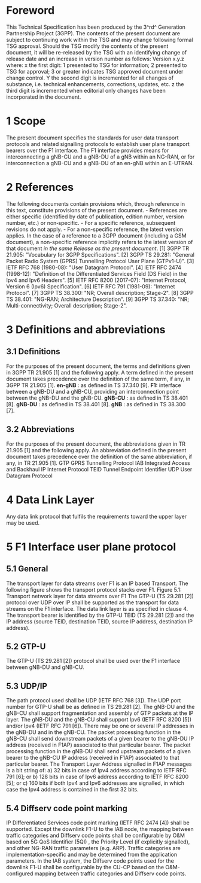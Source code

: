 # Foreword
This Technical Specification has been produced by the 3^rd^ Generation
Partnership Project (3GPP).
The contents of the present document are subject to continuing work within the
TSG and may change following formal TSG approval. Should the TSG modify the
contents of the present document, it will be re-released by the TSG with an
identifying change of release date and an increase in version number as
follows:
Version x.y.z
where:
x the first digit:
1 presented to TSG for information;
2 presented to TSG for approval;
3 or greater indicates TSG approved document under change control.
Y the second digit is incremented for all changes of substance, i.e. technical
enhancements, corrections, updates, etc.
z the third digit is incremented when editorial only changes have been
incorporated in the document.
# 1 Scope
The present document specifies the standards for user data transport protocols
and related signalling protocols to establish user plane transport bearers
over the F1 interface. The F1 interface provides means for interconnecting a
gNB-CU and a gNB-DU of a gNB within an NG-RAN, or for interconnection a gNB-CU
and a gNB-DU of an en-gNB within an E-UTRAN.
# 2 References
The following documents contain provisions which, through reference in this
text, constitute provisions of the present document.
\- References are either specific (identified by date of publication, edition
number, version number, etc.) or non‑specific.
\- For a specific reference, subsequent revisions do not apply.
\- For a non-specific reference, the latest version applies. In the case of a
reference to a 3GPP document (including a GSM document), a non-specific
reference implicitly refers to the latest version of that document _in the
same Release as the present document_.
[1] 3GPP TR 21.905: \"Vocabulary for 3GPP Specifications\".
[2] 3GPP TS 29.281: \"General Packet Radio System (GPRS) Tunnelling Protocol
User Plane (GTPv1-U)\".
[3] IETF RFC 768 (1980-08): \"User Datagram Protocol\".
[4] IETF RFC 2474 (1998-12): \"Definition of the Differentiated Services Field
(DS Field) in the Ipv4 and Ipv6 Headers\".
[5] IETF RFC 8200 (2017-07): \"Internet Protocol, Version 6 (Ipv6)
Specification\".
[6] IETF RFC 791 (1981-09): \"Internet Protocol\".
[7] 3GPP TS 38.300: \"NR; Overall description; Stage-2\".
[8] 3GPP TS 38.401: \"NG-RAN; Architecture Description\".
[9] 3GPP TS 37.340: \"NR; Multi-connectivity; Overall description; Stage-2\".
# 3 Definitions and abbreviations
## 3.1 Definitions
For the purposes of the present document, the terms and definitions given in
3GPP TR 21.905 [1] and the following apply. A term defined in the present
document takes precedence over the definition of the same term, if any, in
3GPP TR 21.905 [1].
**en-gNB** : as defined in TS 37.340 [9].
**F1:** interface between a gNB-DU and a gNB-CU, providing an interconnection
point between the gNB-DU and the gNB-CU.
**gNB-CU** : as defined in TS 38.401 [8].
**gNB-DU** : as defined in TS 38.401 [8].
**gNB** : as defined in TS 38.300 [7].
## 3.2 Abbreviations
For the purposes of the present document, the abbreviations given in TR 21.905
[1] and the following apply. An abbreviation defined in the present document
takes precedence over the definition of the same abbreviation, if any, in TR
21.905 [1].
GTP GPRS Tunnelling Protocol
IAB Integrated Access and Backhaul
IP Internet Protocol
TEID Tunnel Endpoint Identifier
UDP User Datagram Protocol
# 4 Data Link Layer
Any data link protocol that fulfils the requirements toward the upper layer
may be used.
# 5 F1 Interface user plane protocol
## 5.1 General
The transport layer for data streams over F1 is an IP based Transport. The
following figure shows the transport protocol stacks over F1.
Figure 5.1: Transport network layer for data streams over F1
The GTP-U (TS 29.281 [2]) protocol over UDP over IP shall be supported as the
transport for data streams on the F1 interface. The data link layer is as
specified in clause 4.
The transport bearer is identified by the GTP-U TEID (TS 29.281 [2]) and the
IP address (source TEID, destination TEID, source IP address, destination IP
address).
## 5.2 GTP-U
The GTP-U (TS 29.281 [2]) protocol shall be used over the F1 interface between
gNB-DU and gNB-CU.
## 5.3 UDP/IP
The path protocol used shall be UDP (IETF RFC 768 [3]).
The UDP port number for GTP-U shall be as defined in TS 29.281 [2].
The gNB-DU and the gNB-CU shall support fragmentation and assembly of GTP
packets at the IP layer.
The gNB-DU and the gNB-CU shall support Ipv6 (IETF RFC 8200 [5]) and/or Ipv4
(IETF RFC 791 [6]).
There may be one or several IP addresses in the gNB-DU and in the gNB-CU. The
packet processing function in the gNB-CU shall send downstream packets of a
given bearer to the gNB-DU IP address (received in F1AP) associated to that
particular bearer. The packet processing function in the gNB-DU shall send
upstream packets of a given bearer to the gNB-CU IP address (received in F1AP)
associated to that particular bearer.
The Transport Layer Address signalled in F1AP messages is a bit string of:
a) 32 bits in case of Ipv4 address according to IETF RFC 791 [6]; or
b) 128 bits in case of Ipv6 address according to IETF RFC 8200 [5]; or
c) 160 bits if both Ipv4 and Ipv6 addresses are signalled, in which case the
Ipv4 address is contained in the first 32 bits.
## 5.4 Diffserv code point marking
IP Differentiated Services code point marking (IETF RFC 2474 [4]) shall be
supported. Except the downlink F1-U to the IAB node, the mapping between
traffic categories and Diffserv code points shall be configurable by O&M based
on 5G QoS Identifier (5QI) , the Priority Level (if explicitly signalled), and
other NG-RAN traffic parameters (e.g. ARP). Traffic categories are
implementation-specific and may be determined from the application parameters.
In the IAB system, the Diffserv code points used for the downlink F1-U shall
be configurable by the CU-CP based on the O&M-configured mapping between
traffic categories and Diffserv code points.
#